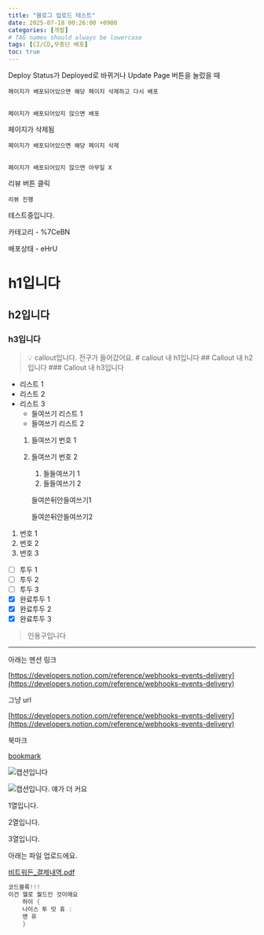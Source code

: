 ```yaml
---
title: "블로그 업로드 테스트"
date: 2025-07-18 00:26:00 +0900
categories: [개발]
# TAG names should always be lowercase
tags: [CI/CD,무중단 배포]  
toc: true
---
```

Deploy Status가 Deployed로 바뀌거나 Update Page 버튼을 눌렀을 때


    페이지가 배포되어있으면 해당 페이지 삭제하고 다시 배포


    페이지가 배포되어있지 않으면 배포


페이지가 삭제됨


    페이지가 배포되어있으면 해당 페이지 삭제


    페이지가 배포되어있지 않으면 아무일 X


리뷰 버튼 클릭


    리뷰 진행


테스트중입니다.


카테고리  - %7CeBN


배포상태 - eHrU


# h1입니다


## h2입니다


### h3입니다


> 💡 callout입니다. 전구가 들어갔어요.
    # callout 내 h1입니다
    ## Callout 내 h2입니다
    ### Callout 내 h3입니다

- 리스트 1
- 리스트 2
- 리스트 3
    - 들여쓰기 리스트 1
    - 들여쓰기 리스트 2
    1. 들여쓰기 번호 1
    2. 들여쓰기 번호 2
        1. 들들여쓰기 1
        2. 들들여쓰기 2

        들여쓴뒤안들여쓰기1


        들여쓴뒤안들여쓰기2

1. 번호 1
2. 번호 2
3. 번호 3
- [ ] 투두 1
- [ ] 투두 2
- [ ] 투두 3
- [x] 완료투두 1
- [x] 완료투두 2
- [x] 완료투두 3
> 인용구입니다

---


아래는 멘션 링크


[https://developers.notion.com/reference/webhooks-events-delivery](https://developers.notion.com/reference/webhooks-events-delivery)


그냥 url


[https://developers.notion.com/reference/webhooks-events-delivery](https://developers.notion.com/reference/webhooks-events-delivery)


북마크


[bookmark](https://developers.notion.com/reference/webhooks-events-delivery)


![캡션입니다](https://prod-files-secure.s3.us-west-2.amazonaws.com/cb31d7c1-8e19-4663-b805-7e26f340914b/f75ebf9a-1469-4f06-83a4-91426bb88ee6/%E1%84%80%E1%85%B3%E1%86%AF%E1%84%84%E1%85%A9.jpeg?X-Amz-Algorithm=AWS4-HMAC-SHA256&X-Amz-Content-Sha256=UNSIGNED-PAYLOAD&X-Amz-Credential=ASIAZI2LB4667KOFH33A%2F20250725%2Fus-west-2%2Fs3%2Faws4_request&X-Amz-Date=20250725T055457Z&X-Amz-Expires=3600&X-Amz-Security-Token=IQoJb3JpZ2luX2VjEBUaCXVzLXdlc3QtMiJHMEUCIQD741%2FhSoH%2B1zrf8%2FBDpIYQsMI4Fu3sOIY%2FaVGFBZmcLgIgeBa2Yb6gvqmHWSg7rpdPsYePdvjNB2WXSB2CoLthYwwq%2FwMIPhAAGgw2Mzc0MjMxODM4MDUiDOyu28Ib%2BxyUiQA0bCrcA1YPXH%2FFXxPvFI1Kdxg0kS28%2F4IHtHr7hQhZuHlKwcxfLCjdSu99PoeR7GLZRbx7wpJJfpenORcGrTkcGCTJYBcqGxLYMRDpZ4BuLSBCXg8UL%2FlW2SOtSHF7sNDYvyxTbqWaqVYa2LtZW4PKbEgkVwD2%2F0M5JVWaCao3itXQEUtbxTIv%2FSUDb31FaS%2Bijbe3C3PTXKjF8YyTostAqF%2BngkjD%2F6OKyYc7%2B%2FMPH49hnmN1kX9n%2Fy6Zr07jLX1DCdYhSiTjNGN28IybiZUXJlWvAD9TuDl7VqK6kMYOB%2FWGb4ewNpNcivihI2EonTlbcdnqyJYyBzgvVkC7Xulc4eHHc3Lh8b3s3sNUThJvImLRkADgUPrkPMfRIAn7ZFzk9HbOSk2R8dOWswszwNhr1NGm%2B%2BGq71odB3BT00fgLiMGTf370rUnV3bkZ%2BSPqg4LDOSSWV8lohAVQGZBFEDOWvOxwpe833%2BXOyEUbdckBpJxllTZ3lwrvudcLLGglYlaXUTLrZBnb%2Bx96rOfnMBcTLVGCZ8jbfatSizLpN1%2BVvwGAuOzu2wY2IS5ZlQx4OXATS6wzK7LUv2NXHwCQy4ORk%2BEu%2BBBCDD8FfePDWGh%2B%2FYcfdT87RE28p0lN0pitwBSMIycjMQGOqUBZPY%2FYntW1PdqPBONJrEoOevMGvR16BanYzYIfGZWasZPi2ZHpNVnTiILaFKb7SucOpSwd9FhR0rZ2b7AtC0IWD6FmWeKZbRVpZ4zsQ9UNUIM3M9gM1gV6SLgmc%2BTPl7CnN5GZwToizRvZbc6SSQ4lRuIvYdELaE5DV9NfqqYjWv%2BQJdpx%2FTI0ah3rfRhJyJIPEPl7jYJvOkyoLoMqMuvXh3HAOCt&X-Amz-Signature=29fb24097e399c502de2b38f70023b26bbd5161e13a7fb58f13761406013c24e&X-Amz-SignedHeaders=host&x-amz-checksum-mode=ENABLED&x-id=GetObject)


![캡션입니다. 얘가 더 커요](https://prod-files-secure.s3.us-west-2.amazonaws.com/cb31d7c1-8e19-4663-b805-7e26f340914b/a1268686-dcf5-41a0-886f-f4e40743fe7e/%E1%84%80%E1%85%B3%E1%86%AF%E1%84%84%E1%85%A9.jpeg?X-Amz-Algorithm=AWS4-HMAC-SHA256&X-Amz-Content-Sha256=UNSIGNED-PAYLOAD&X-Amz-Credential=ASIAZI2LB4667GXFX3XC%2F20250725%2Fus-west-2%2Fs3%2Faws4_request&X-Amz-Date=20250725T055457Z&X-Amz-Expires=3600&X-Amz-Security-Token=IQoJb3JpZ2luX2VjEBUaCXVzLXdlc3QtMiJGMEQCIDDJ7l5Rm8rBwLBmKxR60ZR%2Ft9ys9A3QODvG312K6jgbAiACbqlinzlsZ8YiQLiYFLfEsMVUlgX7lECdSOuKr4vCbir%2FAwg%2BEAAaDDYzNzQyMzE4MzgwNSIM3xGEX0IlvoMX6TcMKtwDdsrxc6xEC3PagSk0uK9R1slr8z4gCN8Qh%2FixKIUhBcmqL0GJRTyOx7qtLHLoQFw%2FPJSlTk%2B2qQhPMtab4qmcnPyBkeOopzZEfgglA57afq29gCe%2FoWP67VzKVM4OxkYnJ7xQbQIpzV6nw7IiL4Iq00yo07Zy9HmIaNkyICv4oGalgiAw5QMVFVymAJkulJ0O4L%2B8L9cS2sl%2B9HmxaRAW3Mvmomx0b78%2B%2Fd6Gszqg7q26xEttQAbUJ4ywn7uXRVSrFkRK3GptzLThJKKwehm%2F2AqHnNhNSBYMPh1b7XcnIBaEHfmhmh2nGcY0LN9N3QLuOr8J03x8MXq3Hii4L07FY0W37fIc6irOt0keTG6pXLGTejzxnp8%2Fc7ID9rl9tc1AivE64GWzOu2j5i36GiS3PkNwxuAR9t1jE9CqtZBL4CGHKOC4M9Q4fRK3Lp23L%2Fh%2FlbyiDNyoQmj8xkqbpE0JaAXHo7zodNeTdSZd3oHzU44WkaLWuW%2BrGUknvoRoVtOL3HW7lTGUh6gskjOsfb7I4MGmgiUqA3Spkt%2B9h0LhNV%2FXP3bzxcl5FrRd1w0WvauVmplZQ16vwebu7KK7B61GHrumrewOU8MFPq0u3Di3WPZ2XJEVpxSxxQenI4gwtZyMxAY6pgFuVQge5fPDyY0I4znimoQlrxg5U34hAQCYDGTQPUqiVBQtbDf7JAA2kG6D%2FWBSA8s8yTBLiR3GCM3CrDEPeZUy5BEU2fGvpl76AQyARkkMs%2BFhyYXqrl0ZEFQGM2PpTZT2xNjcqQGu%2B0pSFmYydSYXQRxidjwqoxR2tRBGWAbjucBaZgH7KrEaxdTXdcpwO4gsrBRdElgqNKMgLFM5pN1TMjVTU%2BJb&X-Amz-Signature=49caba0b72910cc68f562c3070f6c4fcc7925eb1017c201e7b99f3fd35396210&X-Amz-SignedHeaders=host&x-amz-checksum-mode=ENABLED&x-id=GetObject)


1열입니다.


2열입니다.


3열입니다.


아래는 파일 업로드에요.


[비트워든_결제내역.pdf](https://prod-files-secure.s3.us-west-2.amazonaws.com/cb31d7c1-8e19-4663-b805-7e26f340914b/04fdfada-653e-47a2-be83-ce8918e0781d/%E1%84%87%E1%85%B5%E1%84%90%E1%85%B3%E1%84%8B%E1%85%AF%E1%84%83%E1%85%B3%E1%86%AB_%E1%84%80%E1%85%A7%E1%86%AF%E1%84%8C%E1%85%A6%E1%84%82%E1%85%A2%E1%84%8B%E1%85%A7%E1%86%A8.pdf?X-Amz-Algorithm=AWS4-HMAC-SHA256&X-Amz-Content-Sha256=UNSIGNED-PAYLOAD&X-Amz-Credential=ASIAZI2LB4667EAHSOPW%2F20250725%2Fus-west-2%2Fs3%2Faws4_request&X-Amz-Date=20250725T055452Z&X-Amz-Expires=3600&X-Amz-Security-Token=IQoJb3JpZ2luX2VjEBUaCXVzLXdlc3QtMiJHMEUCIBcfIQilyrOpt8zwab12lIlc038JscZxJ1RQLhkAM9COAiEAzLu26wQuhmzcbw1finMU5E1aTZfuAJ2k%2BpemAsSGopgq%2FwMIPhAAGgw2Mzc0MjMxODM4MDUiDKGOwDhKWgLmVraOwyrcA1XyRhmw%2B6GyWT5WYuzFGiBtPYLSPsrbP%2FQJmMhaVBdXughEzB8Go%2FDj%2FPiFSoL9CXn1yddEJoA1L%2Fq5hDnuahYMdrIV8Onh%2FIJpcfFu7JpesYuezPOkzEYpI6NQTbMmZLX%2BViLbtbgT3LbZ7mWXn8Ep50R%2Fs6CJS77TrM7NwSiFZOU1ePwlMl0V3Wvlm7kNjAoCRnPEQJe0UcIegmynr7oSirwR%2BcCyKsa49VX8O%2FOh%2BA4FuprIBP9cZIWlMtYfm5IH7V2RRtWAWVRXm%2FpARNdKwttOMcKGFGS5bHvpJseAys1egmlyuWhjBLx3KfUtvhPggl6xBnCE4xD5nAa5hpYyvQwYinbcablMdwUZBpG%2BJoFhx%2FKhDn3ltD04ZI3v3lwZqdewgBv7RfT509VU0GwwaslTPE3L%2FX%2FS7N8MAJEi5D6dVF9ObaO71ey1IZdcB0VQAQjZC1pf3FGjok9%2FnamBrLa38%2BfsrSbRphntkKgbwXGAChA1gmkO%2ByM6ligXjslhv5IOkYof1CB8ZB20Z%2FbM1uy%2B7MuQwjfiASMAX%2FWkeMEq4u3J%2B5wykuv2pnGlZzf5dp%2FIIVVK2fQ3B0zCj5ZxoMqFMDfnK59dCEBxMFabeju5cUkfDdzp3e4PMLCcjMQGOqUBqhGdNXvjyvRfzuVceYB%2BgpLZDWTwW%2BmrOJ7mRywOIGbX3rgYRL0PO4awtcAjOj3FnFwLT5JdxPY1O33sSBCrEQGlzY1OluYRh1HAmW1SgUoXITmo4%2Ft%2FVXmqAUYAn9sSc7Rt8s0kqqXwiSagYi6GKF05OEJV1oTzbo6EzGw6llRJ%2BFlCI4fuTyAgjIMwL8JYBg1bwjtllMkGvzjZxspjxwqn8x72&X-Amz-Signature=e753645a789e2eeddfe665bd06cbd0ca8177777cb1a0332e1436e5725c9d187d&X-Amz-SignedHeaders=host&x-amz-checksum-mode=ENABLED&x-id=GetObject)


```java
코드블록!!!
이건 헬로 월드인 것이에요
	하이 {
	나이스 투 밋 휴 :
	앤 유
	}
```

